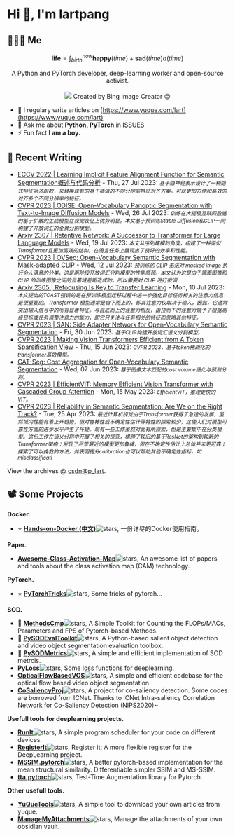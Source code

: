 # Hi 👋, I'm lartpang

## 🧑‍🤝‍🧑 Me

$$
\textbf{life} = \int_{birth}^{now} \mathbf{happy}(time) + \mathbf{sad}(time) d(time)
$$

<p align="center">
  A Python and PyTorch developer, deep-learning worker and open-source activist.
  <br /><br />   
  <img src="https://github.com/lartpang/lartpang/assets/26847524/ece631d5-0140-4c1d-8211-0d8256cff84a" />  
  Created by Bing Image Creator 😊
</p>

- 📝 I regulary write articles on [https://www.yuque.com/lart](https://www.yuque.com/lart)
- 💬 Ask me about **Python, PyTorch** in [ISSUES](https://github.com/lartpang/lartpang/issues)
- ⚡ Fun fact **I am a boy.**

## 📝 Recent Writing

<!-- writing starts -->
* [ECCV 2022 | Learning Implicit Feature Alignment Function for Semantic Segmentation概述与代码分析](https://blog.csdn.net/P_LarT/article/details/131949920) - Thu, 27 Jul 2023: <small>*基于隐神经表示设计了一种隐式特征对齐函数，来替换现有的基于插值的不同分辨率特征对齐方案。可以更加方便和高效的对齐多个不同分辨率的特征。*</small>
* [CVPR 2023 | ODISE: Open-Vocabulary Panoptic Segmentation with Text-to-Image Diffusion Models](https://blog.csdn.net/P_LarT/article/details/131938918) - Wed, 26 Jul 2023: <small>*训练在大规模互联网数据的基于扩散的生成模型在视觉表征上优势明显。本文基于预训练Stable Diffusion和CLIP一同构建了开放词汇的全景分割模型。*</small>
* [Arxiv 2307 | Retentive Network: A Successor to Transformer for Large Language Models](https://blog.csdn.net/P_LarT/article/details/131816026) - Wed, 19 Jul 2023: <small>*本文从序列建模的角度，构建了一种类似Transformer且更加高效的结构。在语言任务上展现出了良好的效率和性能。*</small>
* [CVPR 2023 | OVSeg: Open-Vocabulary Semantic Segmentation with Mask-adapted CLIP](https://blog.csdn.net/P_LarT/article/details/131685814) - Wed, 12 Jul 2023: <small>*预训练的 CLIP 无法对 masked image 执行令人满意的分类，这是两阶段开放词汇分割模型的性能瓶颈。本文认为这是由于蒙面图像和 CLIP 的训练图像之间的显著域差距造成的。所以需要对 CLIP 进行微调*</small>
* [Arxiv 2305 | Refocusing Is Key to Transfer Learning](https://blog.csdn.net/P_LarT/article/details/131645601) - Mon, 10 Jul 2023: <small>*本文提出的TOAST强调的是在预训练模型迁移过程中进一步强化目标任务相关的注意力信息是很重要的。Transformer 模型通常是自下而上的，即其注意力仅取决于输入，因此，它通常突出输入信号中的所有显着特征。与自底而上的注意力相反，由顶而下的注意力赋予了根据高级目标或任务调整注意力的能力，即它只关注与任务相关的特征而忽略其他特征。*</small>
* [CVPR 2023 | SAN: Side Adapter Network for Open-Vocabulary Semantic Segmentation](https://blog.csdn.net/P_LarT/article/details/131473097) - Fri, 30 Jun 2023: <small>*基于CLIP构建开放词汇语义分割模型。*</small>
* [CVPR 2023 | Making Vision Transformers Efficient from A Token Sparsification View](https://blog.csdn.net/P_LarT/article/details/131226411) - Thu, 15 Jun 2023: <small>*CVPR 2023，基于token稀疏化的transformer高效模型。*</small>
* [CAT-Seg: Cost Aggregation for Open-Vocabulary Semantic Segmentation](https://blog.csdn.net/P_LarT/article/details/131083586) - Wed, 07 Jun 2023: <small>*基于图像文本匹配的cost volume细化与预测分割。*</small>
* [CVPR 2023 | EfficientViT: Memory Efficient Vision Transformer with Cascaded Group Attention](https://blog.csdn.net/P_LarT/article/details/130687567) - Mon, 15 May 2023: <small>*EfficientViT，推理更快的ViT。*</small>
* [CVPR 2023 | Reliability in Semantic Segmentation: Are We on the Right Track?](https://blog.csdn.net/P_LarT/article/details/130368801) - Tue, 25 Apr 2023: <small>*最近计算机视觉由于Transformer获得了急速的发展，虽然域内性能有着上升趋势，但对鲁棒性或不确定性估计等特性的探索较少，这使人们对模型可靠性方面的进步水平产生了怀疑。现有一些工作虽然对此有所探索，但是主要集中在分类模型。这份工作在语义分割中开展了相关的探究，横跨了较旧的基于ResNet的架构到较新的Transformer架构：发现了尽管最近的模型更加鲁棒，但在不确定性估计上总体并未更可靠；探索了可以挽救的方法，并表明提升calibration也可以帮助其他不确定性指标，如misclassificati*</small>
<!-- writing ends -->

View the archives @ [csdn@p_lart](https://blog.csdn.net/p_lart).

## 📽️ Some Projects

**Docker.**
* :star: [**Hands-on-Docker (中文)**](https://github.com/lartpang/Hands-on-Docker)![stars](https://img.shields.io/github/stars/lartpang/Hands-on-Docker), 一份详尽的Docker使用指南。

**Paper.**
* [**Awesome-Class-Activation-Map**](https://github.com/lartpang/awesome-class-activation-map)![stars](https://img.shields.io/github/stars/lartpang/awesome-class-activation-map), An awesome list of papers and tools about the class activation map (CAM) technology.

**PyTorch.**
* :star: [**PyTorchTricks**](https://github.com/lartpang/PyTorchTricks)![stars](https://img.shields.io/github/stars/lartpang/PyTorchTricks), Some tricks of pytorch…

**SOD.**
* :wrench: [**MethodsCmp**](https://github.com/lartpang/MethodsCmp)![stars](https://img.shields.io/github/stars/lartpang/MethodsCmp), A Simple Toolkit for Counting the FLOPs/MACs, Parameters and FPS of Pytorch-based Methods.
* :wrench: [**PySODEvalToolkit**](https://github.com/lartpang/PySODEvalToolkit)![stars](https://img.shields.io/github/stars/lartpang/PySODEvalToolkit), A Python-based salient object detection and video object segmentation evaluation toolbox.
* :wrench: [**PySODMetrics**](https://github.com/lartpang/PySODMetrics)![stars](https://img.shields.io/github/stars/lartpang/PySODMetrics), A simple and efficient implementation of SOD metrcis.
* [**PyLoss**](https://github.com/lartpang/PyLoss)![stars](https://img.shields.io/github/stars/lartpang/PyLoss), Some loss functions for deeplearning.
* [**OpticalFlowBasedVOS**](https://github.com/lartpang/OpticalFlowBasedVOS)![stars](https://img.shields.io/github/stars/lartpang/OpticalFlowBasedVOS), A simple and efficient codebase for the optical flow based video object segmentation.
* [**CoSaliencyProj**](https://github.com/lartpang/CoSaliencyProj)![stars](https://img.shields.io/github/stars/lartpang/CoSaliencyProj), A project for co-saliency detection. Some codes are borrowed from ICNet. Thanks to ICNet Intra-saliency Correlation Network for Co-Saliency Detection (NIPS2020)~

**Usefull tools for deeplearning projects.**
* [**RunIt**](https://github.com/lartpang/RunIt)![stars](https://img.shields.io/github/stars/lartpang/RunIt), A simple program scheduler for your code on different devices.
* [**RegisterIt**](https://github.com/lartpang/RegisterIt)![stars](https://img.shields.io/github/stars/lartpang/RegisterIt), Register it: A more flexible register for the DeepLearning project.
* [**MSSIM.pytorch**](https://github.com/lartpang/MSSIM.pytorch)![stars](https://img.shields.io/github/stars/lartpang/MSSIM.pytorch), A better pytorch-based implementation for the mean structural similarity. Differentiable simpler SSIM and MS-SSIM.
* [**tta.pytorch**](https://github.com/lartpang/tta.pytorch)![stars](https://img.shields.io/github/stars/lartpang/tta.pytorch), Test-Time Augmentation library for Pytorch.

**Other usefull tools.**
* [**YuQueTools**](https://github.com/lartpang/YuQueTools)![stars](https://img.shields.io/github/stars/lartpang/YuQueTools), A simple tool to download your own articles from yuque.
* [**ManageMyAttachments**](https://github.com/lartpang/ManageMyAttachments)![stars](https://img.shields.io/github/stars/lartpang/ManageMyAttachments), Manage the attachments of your own obsidian vault.
